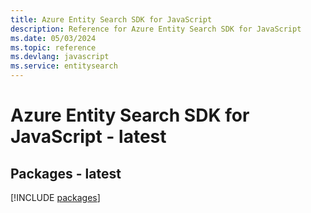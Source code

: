 ```yaml
---
title: Azure Entity Search SDK for JavaScript
description: Reference for Azure Entity Search SDK for JavaScript
ms.date: 05/03/2024
ms.topic: reference
ms.devlang: javascript
ms.service: entitysearch
---
```

# Azure Entity Search SDK for JavaScript - latest
## Packages - latest
[!INCLUDE [packages](entity-search-index.md)]